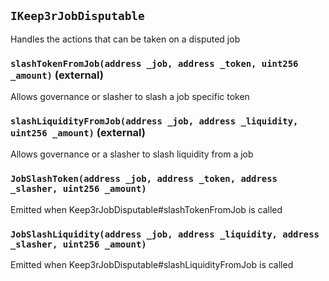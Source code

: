 ## `IKeep3rJobDisputable`

Handles the actions that can be taken on a disputed job




### `slashTokenFromJob(address _job, address _token, uint256 _amount)` (external)

Allows governance or slasher to slash a job specific token




### `slashLiquidityFromJob(address _job, address _liquidity, uint256 _amount)` (external)

Allows governance or a slasher to slash liquidity from a job





### `JobSlashToken(address _job, address _token, address _slasher, uint256 _amount)`

Emitted when Keep3rJobDisputable#slashTokenFromJob is called




### `JobSlashLiquidity(address _job, address _liquidity, address _slasher, uint256 _amount)`

Emitted when Keep3rJobDisputable#slashLiquidityFromJob is called






